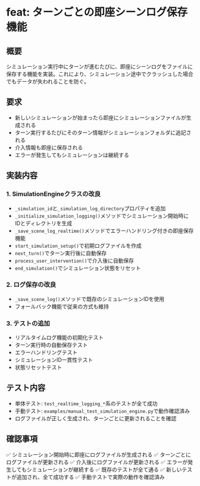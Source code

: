 # feat: ターンごとの即座シーンログ保存機能

## 概要
シミュレーション実行中にターンが進むたびに、即座にシーンログをファイルに保存する機能を実装。これにより、シミュレーション途中でクラッシュした場合でもデータが失われることを防ぐ。

## 要求
- 新しいシミュレーションが始まったら即座にシミュレーションファイルが生成される
- ターン実行するたびにそのターン情報がシミュレーションフォルダに追記される
- 介入情報も即座に保存される
- エラーが発生してもシミュレーションは継続する

## 実装内容

### 1. SimulationEngineクラスの改良
- `_simulation_id`と`_simulation_log_directory`プロパティを追加
- `_initialize_simulation_logging()`メソッドでシミュレーション開始時にIDとディレクトリを生成
- `_save_scene_log_realtime()`メソッドでエラーハンドリング付きの即座保存機能
- `start_simulation_setup()`で初期ログファイルを作成
- `next_turn()`でターン実行後に自動保存
- `process_user_intervention()`で介入後に自動保存
- `end_simulation()`でシミュレーション状態をリセット

### 2. ログ保存の改良
- `_save_scene_log()`メソッドで既存のシミュレーションIDを使用
- フォールバック機能で従来の方式も維持

### 3. テストの追加
- リアルタイムログ機能の初期化テスト
- ターン実行時の自動保存テスト
- エラーハンドリングテスト
- シミュレーションID一貫性テスト
- 状態リセットテスト

## テスト内容
- 単体テスト: `test_realtime_logging_*`系のテストが全て成功
- 手動テスト: `examples/manual_test_simulation_engine.py`で動作確認済み
- ログファイルが正しく生成され、ターンごとに更新されることを確認

## 確認事項
✅ シミュレーション開始時に即座にログファイルが生成される
✅ ターンごとにログファイルが更新される
✅ 介入後にログファイルが更新される
✅ エラーが発生してもシミュレーションが継続する
✅ 既存のテストが全て通る
✅ 新しいテストが追加され、全て成功する
✅ 手動テストで実際の動作を確認済み 